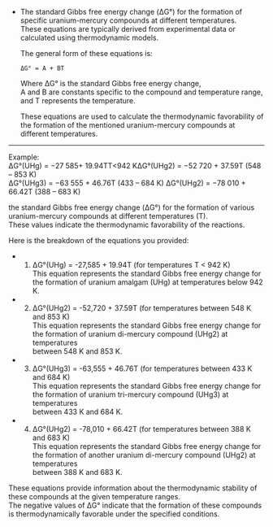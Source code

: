  - The standard Gibbs free energy change (ΔG°) for the formation of specific uranium-mercury compounds at different temperatures.   
    These equations are typically derived from experimental data or calculated using thermodynamic models.   
   
    The general form of these equations is:

       ΔG° = A + BT

     Where ΔG° is the standard Gibbs free energy change,     
      A and B are constants specific to the compound and temperature range,   
       and T represents the temperature.   
    
     These equations are used to calculate the thermodynamic favorability of    
      the formation of the mentioned uranium-mercury compounds at different temperatures.   

---------------------------

Example:  
ΔG°(UHg) = −27 585+ 19.94TT<942 KΔG°(UHg2) = −52 720 + 37.59T (548 – 853 K)    
ΔG°(UHg3) = −63 555 + 46.76T (433 – 684 K) ΔG°(UHg2) = −78 010 + 66.42T (388 – 683 K)   
   
 the standard Gibbs free energy change (ΔG°) for the formation of various uranium-mercury compounds at different temperatures (T).    
  These values indicate the thermodynamic favorability of the reactions.   
   
   Here is the breakdown of the equations you provided:   
    
 - 1. ΔG°(UHg) = -27,585 + 19.94T (for temperatures T < 942 K)   
       This equation represents the standard Gibbs free energy change for the formation of uranium amalgam (UHg) at temperatures below 942 K.   

  - 2. ΔG°(UHg2) = -52,720 + 37.59T (for temperatures between 548 K and 853 K)    
        This equation represents the standard Gibbs free energy change for the formation of uranium di-mercury compound (UHg2) at temperatures     
         between 548 K and 853 K.  

  - 3. ΔG°(UHg3) = -63,555 + 46.76T (for temperatures between 433 K and 684 K)     
        This equation represents the standard Gibbs free energy change for the formation of uranium tri-mercury compound (UHg3) at temperatures  
         between 433 K and 684 K.  

  - 4. ΔG°(UHg2) = -78,010 + 66.42T (for temperatures between 388 K and 683 K)    
        This equation represents the standard Gibbs free energy change for the formation of another uranium di-mercury compound (UHg2) at temperatures    
         between 388 K and 683 K.    

These equations provide information about the thermodynamic stability of these compounds at the given temperature ranges.    
 The negative values of ΔG° indicate that the formation of these compounds is thermodynamically favorable under the specified conditions.   
